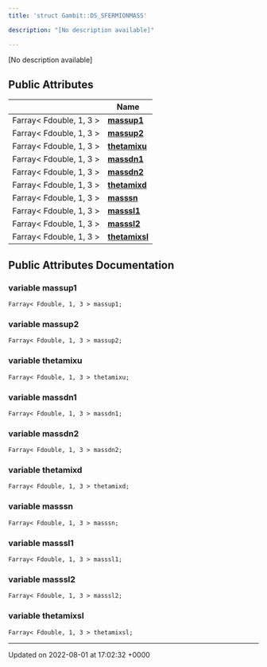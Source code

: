 ```yaml
---
title: 'struct Gambit::DS_SFERMIONMASS'

description: "[No description available]"

---
```









[No description available]

## Public Attributes

|                | Name           |
| -------------- | -------------- |
| Farray< Fdouble, 1, 3 > | **[massup1](/documentation/code/classes/structgambit_1_1ds__sfermionmass/#variable-massup1)**  |
| Farray< Fdouble, 1, 3 > | **[massup2](/documentation/code/classes/structgambit_1_1ds__sfermionmass/#variable-massup2)**  |
| Farray< Fdouble, 1, 3 > | **[thetamixu](/documentation/code/classes/structgambit_1_1ds__sfermionmass/#variable-thetamixu)**  |
| Farray< Fdouble, 1, 3 > | **[massdn1](/documentation/code/classes/structgambit_1_1ds__sfermionmass/#variable-massdn1)**  |
| Farray< Fdouble, 1, 3 > | **[massdn2](/documentation/code/classes/structgambit_1_1ds__sfermionmass/#variable-massdn2)**  |
| Farray< Fdouble, 1, 3 > | **[thetamixd](/documentation/code/classes/structgambit_1_1ds__sfermionmass/#variable-thetamixd)**  |
| Farray< Fdouble, 1, 3 > | **[masssn](/documentation/code/classes/structgambit_1_1ds__sfermionmass/#variable-masssn)**  |
| Farray< Fdouble, 1, 3 > | **[masssl1](/documentation/code/classes/structgambit_1_1ds__sfermionmass/#variable-masssl1)**  |
| Farray< Fdouble, 1, 3 > | **[masssl2](/documentation/code/classes/structgambit_1_1ds__sfermionmass/#variable-masssl2)**  |
| Farray< Fdouble, 1, 3 > | **[thetamixsl](/documentation/code/classes/structgambit_1_1ds__sfermionmass/#variable-thetamixsl)**  |

## Public Attributes Documentation

### variable massup1

```
Farray< Fdouble, 1, 3 > massup1;
```


### variable massup2

```
Farray< Fdouble, 1, 3 > massup2;
```


### variable thetamixu

```
Farray< Fdouble, 1, 3 > thetamixu;
```


### variable massdn1

```
Farray< Fdouble, 1, 3 > massdn1;
```


### variable massdn2

```
Farray< Fdouble, 1, 3 > massdn2;
```


### variable thetamixd

```
Farray< Fdouble, 1, 3 > thetamixd;
```


### variable masssn

```
Farray< Fdouble, 1, 3 > masssn;
```


### variable masssl1

```
Farray< Fdouble, 1, 3 > masssl1;
```


### variable masssl2

```
Farray< Fdouble, 1, 3 > masssl2;
```


### variable thetamixsl

```
Farray< Fdouble, 1, 3 > thetamixsl;
```


-------------------------------

Updated on 2022-08-01 at 17:02:32 +0000